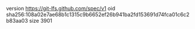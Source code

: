 version https://git-lfs.github.com/spec/v1
oid sha256:108a02e7ae68b1c1315c9b6652ef26b941ba2fd153691d74fca01c6c2b83aa03
size 3901
